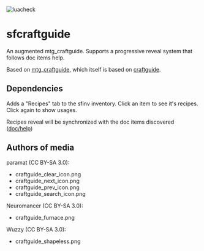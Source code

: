 ![luacheck](https://github.com/dacmot/sfcraftguide/actions/workflows/luacheck.yml/badge.svg)

sfcraftguide
============

An augmented mtg_craftguide. Supports a progressive reveal system that follows doc items help.

Based on [mtg_craftguide](https://github.com/minetest/minetest_game), which itself is based on [craftguide](https://github.com/minetest-mods/craftguide).

Dependencies
---------------------
Adds a "Recipes" tab to the sfinv inventory. Click an item to see it's recipes. Click again to show usages.

Recipes reveal will be synchronized with the doc items discovered ([doc/help](https://forum.minetest.net/viewtopic.php?f=11&t=15912))

Authors of media
----------------

paramat (CC BY-SA 3.0):

* craftguide_clear_icon.png
* craftguide_next_icon.png
* craftguide_prev_icon.png
* craftguide_search_icon.png

Neuromancer (CC BY-SA 3.0):

* craftguide_furnace.png

Wuzzy (CC BY-SA 3.0):

* craftguide_shapeless.png
